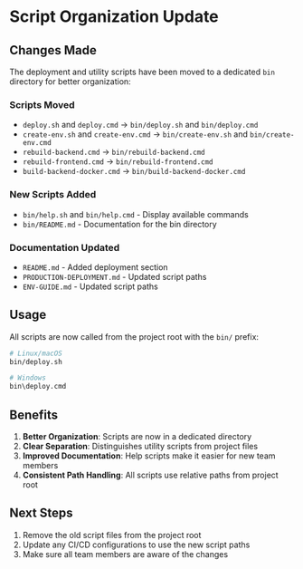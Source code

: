 # Script Organization Update

## Changes Made

The deployment and utility scripts have been moved to a dedicated `bin` directory for better organization:

### Scripts Moved
- `deploy.sh` and `deploy.cmd` → `bin/deploy.sh` and `bin/deploy.cmd`
- `create-env.sh` and `create-env.cmd` → `bin/create-env.sh` and `bin/create-env.cmd`
- `rebuild-backend.cmd` → `bin/rebuild-backend.cmd`
- `rebuild-frontend.cmd` → `bin/rebuild-frontend.cmd`
- `build-backend-docker.cmd` → `bin/build-backend-docker.cmd`

### New Scripts Added
- `bin/help.sh` and `bin/help.cmd` - Display available commands
- `bin/README.md` - Documentation for the bin directory

### Documentation Updated
- `README.md` - Added deployment section
- `PRODUCTION-DEPLOYMENT.md` - Updated script paths
- `ENV-GUIDE.md` - Updated script paths

## Usage

All scripts are now called from the project root with the `bin/` prefix:

```bash
# Linux/macOS
bin/deploy.sh

# Windows
bin\deploy.cmd
```

## Benefits

1. **Better Organization**: Scripts are now in a dedicated directory
2. **Clear Separation**: Distinguishes utility scripts from project files
3. **Improved Documentation**: Help scripts make it easier for new team members
4. **Consistent Path Handling**: All scripts use relative paths from project root

## Next Steps

1. Remove the old script files from the project root
2. Update any CI/CD configurations to use the new script paths
3. Make sure all team members are aware of the changes
